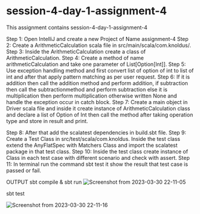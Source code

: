 # session-4-day-1-assignment-4
This assignment contains  session-4-day-1-assignment-4

Step 1: Open IntelliJ and create a new Project of Name assignment-4
Step 2: Create a ArithmeticCalculation scala file in src/main/scala/com.knoldus/.
Step 3: Inside the ArithmeticCalculation create a class of ArithmeticCalculation.
Step 4: Create a method of name arithmeticCalculation and take one parameter of List[Option[Int]].
Step 5: Use exception handling method and first convert list of option of int to list of int and after that apply pattern matching as per user request.
Step 6: If it is addition then call the addition method and perform addition, if subtraction then call the subtractionmethod and perform subtraction else it is multiplication then perform multiplication otherwise written None and handle the exception occur in catch block.
Step 7: Create a main object in Driver scala file and inside it create instance of ArithmeticCalculation class and declare a list of Option of Int then call the method after taking operation type and store in result and print.




Step 8: After that add the scalatest dependencies in build.sbt file.
Step 9: Create a Test Class in src/test/scala/com.knoldus. Inside the test class extend the AnyFlatSpec with Matchers Class and import the scalatest package in that test class.
Step 10: Inside the test class create instance of Class in each test case with different scenario and check with assert.
Step 11: In terminal run the command sbt test it show the result that test case is passed or fail.

OUTPUT
sbt compile & sbt run
![Screenshot from 2023-03-30 22-11-05](https://user-images.githubusercontent.com/124979629/228906180-95cf4299-0a7c-4cf1-948e-0ba67054ba70.png)

sbt test

![Screenshot from 2023-03-30 22-11-16](https://user-images.githubusercontent.com/124979629/228906254-d16b8060-cb83-4cf8-9f35-b84ef8524380.png)
